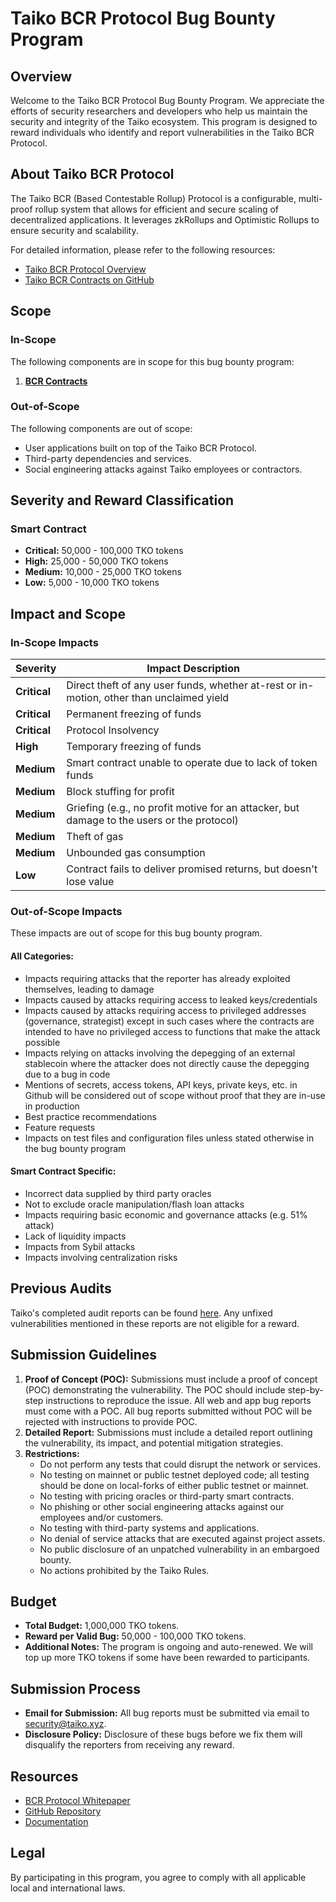 
# Taiko BCR Protocol Bug Bounty Program

## Overview

Welcome to the Taiko BCR Protocol Bug Bounty Program. We appreciate the efforts of security researchers and developers who help us maintain the security and integrity of the Taiko ecosystem. This program is designed to reward individuals who identify and report vulnerabilities in the Taiko BCR Protocol.


## About Taiko BCR Protocol

The Taiko BCR (Based Contestable Rollup) Protocol is a configurable, multi-proof rollup system that allows for efficient and secure scaling of decentralized applications. It leverages zkRollups and Optimistic Rollups to ensure security and scalability.

For detailed information, please refer to the following resources:
- [Taiko BCR Protocol Overview](https://taiko.mirror.xyz/Z4I5ZhreGkyfdaL5I9P0Rj0DNX4zaWFmcws-0CVMJ2A)
- [Taiko BCR Contracts on GitHub](https://github.com/taikoxyz/taiko-mono/tree/main/packages/protocol)

## Scope

### In-Scope

The following components are in scope for this bug bounty program:

1. **[BCR Contracts](https://github.com/taikoxyz/taiko-mono/tree/main/packages/protocol)**

### Out-of-Scope

The following components are out of scope:

- User applications built on top of the Taiko BCR Protocol.
- Third-party dependencies and services.
- Social engineering attacks against Taiko employees or contractors.

## Severity and Reward Classification

### Smart Contract

- **Critical:** 50,000 - 100,000 TKO tokens
- **High:** 25,000 - 50,000 TKO tokens
- **Medium:** 10,000 - 25,000 TKO tokens
- **Low:** 5,000 - 10,000 TKO tokens

## Impact and Scope

### In-Scope Impacts


| Severity | Impact Description |
| -------- | ------------------ |
| **Critical** | Direct theft of any user funds, whether at-rest or in-motion, other than unclaimed yield |
| **Critical** | Permanent freezing of funds |
| **Critical** | Protocol Insolvency |
| **High** | Temporary freezing of funds |
| **Medium** | Smart contract unable to operate due to lack of token funds |
| **Medium** | Block stuffing for profit |
| **Medium** | Griefing (e.g., no profit motive for an attacker, but damage to the users or the protocol) |
| **Medium** | Theft of gas |
| **Medium** | Unbounded gas consumption |
| **Low** | Contract fails to deliver promised returns, but doesn't lose value |


### Out-of-Scope Impacts

These impacts are out of scope for this bug bounty program.

#### All Categories:

- Impacts requiring attacks that the reporter has already exploited themselves, leading to damage
- Impacts caused by attacks requiring access to leaked keys/credentials
- Impacts caused by attacks requiring access to privileged addresses (governance, strategist) except in such cases where the contracts are intended to have no privileged access to functions that make the attack possible
- Impacts relying on attacks involving the depegging of an external stablecoin where the attacker does not directly cause the depegging due to a bug in code
- Mentions of secrets, access tokens, API keys, private keys, etc. in Github will be considered out of scope without proof that they are in-use in production
- Best practice recommendations
- Feature requests
- Impacts on test files and configuration files unless stated otherwise in the bug bounty program

#### Smart Contract Specific:

- Incorrect data supplied by third party oracles
- Not to exclude oracle manipulation/flash loan attacks
- Impacts requiring basic economic and governance attacks (e.g. 51% attack)
- Lack of liquidity impacts
- Impacts from Sybil attacks
- Impacts involving centralization risks

## Previous Audits
Taiko's completed audit reports can be found [here](https://github.com/taikoxyz/taiko-mono/tree/main/packages/protocol/audit). Any unfixed vulnerabilities mentioned in these reports are not eligible for a reward.


## Submission Guidelines

1. **Proof of Concept (POC):** Submissions must include a proof of concept (POC) demonstrating the vulnerability. The POC should include step-by-step instructions to reproduce the issue. All web and app bug reports must come with a POC. All bug reports submitted without POC will be rejected with instructions to provide POC.
2. **Detailed Report:** Submissions must include a detailed report outlining the vulnerability, its impact, and potential mitigation strategies.
3. **Restrictions:**
   - Do not perform any tests that could disrupt the network or services.
   - No testing on mainnet or public testnet deployed code; all testing should be done on local-forks of either public testnet or mainnet.
   - No testing with pricing oracles or third-party smart contracts.
   - No phishing or other social engineering attacks against our employees and/or customers.
   - No testing with third-party systems and applications.
   - No denial of service attacks that are executed against project assets.
   - No public disclosure of an unpatched vulnerability in an embargoed bounty.
   - No actions prohibited by the Taiko Rules.

## Budget

- **Total Budget:** 1,000,000 TKO tokens.
- **Reward per Valid Bug:** 50,000 - 100,000 TKO tokens.
- **Additional Notes:** The program is ongoing and auto-renewed. We will top up more TKO tokens if some have been rewarded to participants.


## Submission Process

- **Email for Submission:** All bug reports must be submitted via email to [security@taiko.xyz](mailto:security@taiko.xyz).
- **Disclosure Policy:** Disclosure of these bugs before we fix them will disqualify the reporters from receiving any reward.

## Resources

- [BCR Protocol Whitepaper](https://taiko.mirror.xyz/Z4I5ZhreGkyfdaL5I9P0Rj0DNX4zaWFmcws-0CVMJ2A)
- [GitHub Repository](https://github.com/taikoxyz/taiko-mono/tree/main/packages/protocol)
- [Documentation](https://docs.taiko.xyz)


## Legal

By participating in this program, you agree to comply with all applicable local and international laws. 